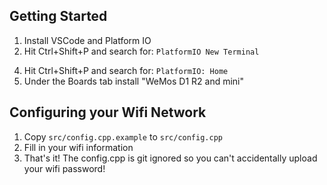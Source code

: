 ## Getting Started

1. Install VSCode and Platform IO
2. Hit Ctrl+Shift+P and search for: `PlatformIO New Terminal`
<!-- 3. In the platform io terminal run: `pio lib install "cnmat/OSC"` -->
4. Hit Ctrl+Shift+P and search for: `PlatformIO: Home`
5. Under the Boards tab install "WeMos D1 R2 and mini"


## Configuring your Wifi Network

1. Copy `src/config.cpp.example` to `src/config.cpp`
2. Fill in your wifi information
3. That's it! The config.cpp is git ignored so you can't accidentally upload your wifi password!

